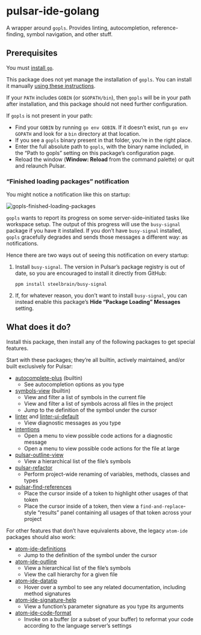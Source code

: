 # pulsar-ide-golang

A wrapper around `gopls`. Provides linting, autocompletion, reference-finding, symbol navigation, and other stuff.

## Prerequisites

You must [install `go`](https://go.dev/doc/install).

This package does not yet manage the installation of `gopls`. You can install it manually [using these instructions](https://pkg.go.dev/golang.org/x/tools/gopls#section-readme).

If your `PATH` includes `GOBIN` (or `$GOPATH/bin`), then `gopls` will be in your path after installation, and this package should not need further configuration.

If `gopls` is not present in your path:

* Find your `GOBIN` by running `go env GOBIN`. If it doesn’t exist, run `go env GOPATH` and look for a `bin` directory at that location.
* If you see a `gopls` binary present in that folder, you’re in the right place.
* Enter the full absolute path to `gopls`, with the binary name included, in the “Path to gopls” setting on this package’s configuration page.
* Reload the window (**Window: Reload** from the command palette) or quit and relaunch Pulsar.

### “Finished loading packages” notification

You might notice a notification like this on startup:

![gopls-finished-loading-packages](https://github.com/savetheclocktower/pulsar-ide-golang/assets/3450/eab3e8dc-d239-4cae-89bc-89774eacb2ab)


`gopls` wants to report its progress on some server-side–initiated tasks like workspace setup. The output of this progress will use the `busy-signal` package if you have it installed. If you don’t have `busy-signal` installed, `gopls` gracefully degrades and sends those messages a different way: as notifications.

Hence there are two ways out of seeing this notification on every startup:

1. Install `busy-signal`. The version in Pulsar’s package registry is out of date, so you are encouraged to install it directly from GitHub:

    ```
    ppm install steelbrain/busy-signal
    ```

2. If, for whatever reason, you don’t want to install `busy-signal`, you can instead enable this package’s **Hide “Package Loading” Messages** setting.


## What does it do?

Install this package, then install any of the following packages to get special features.

Start with these packages; they’re all builtin, actively maintained, and/or built exclusively for Pulsar:

* [autocomplete-plus](https://web.pulsar-edit.dev/packages/autocomplete-plus) (builtin)
  * See autocompletion options as you type
* [symbols-view](https://web.pulsar-edit.dev/packages/symbols-view) (builtin)
  * View and filter a list of symbols in the current file
  * View and filter a list of symbols across all files in the project
  * Jump to the definition of the symbol under the cursor
* [linter](https://web.pulsar-edit.dev/packages/linter) and [linter-ui-default](https://web.pulsar-edit.dev/packages/linter-ui-default)
  * View diagnostic messages as you type
* [intentions](https://web.pulsar-edit.dev/packages/intentions)
  * Open a menu to view possible code actions for a diagnostic message
  * Open a menu to view possible code actions for the file at large
* [pulsar-outline-view](https://web.pulsar-edit.dev/packages/pulsar-outline-view)
  * View a hierarchical list of the file’s symbols
* [pulsar-refactor](https://web.pulsar-edit.dev/packages/pulsar-refactor)
  * Perform project-wide renaming of variables, methods, classes and types
* [pulsar-find-references](https://web.pulsar-edit.dev/packages/pulsar-find-references)
  * Place the cursor inside of a token to highlight other usages of that token
  * Place the cursor inside of a token, then view a `find-and-replace`-style “results” panel containing all usages of that token across your project

For other features that don’t have equivalents above, the legacy `atom-ide` packages should also work:

* [atom-ide-definitions](https://web.pulsar-edit.dev/packages/atom-ide-definitions)
  * Jump to the definition of the symbol under the cursor
* [atom-ide-outline](https://web.pulsar-edit.dev/packages/atom-ide-outline)
  * View a hierarchical list of the file’s symbols
  * View the call hierarchy for a given file
* [atom-ide-datatip](https://web.pulsar-edit.dev/packages/atom-ide-datatip)
  * Hover over a symbol to see any related documentation, including method signatures
* [atom-ide-signature-help](https://web.pulsar-edit.dev/packages/atom-ide-signature-help)
  * View a function’s parameter signature as you type its arguments
* [atom-ide-code-format](https://web.pulsar-edit.dev/packages/atom-ide-code-format)
  * Invoke on a buffer (or a subset of your buffer) to reformat your code according to the language server’s settings
